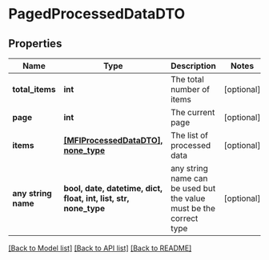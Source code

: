 # PagedProcessedDataDTO


## Properties
Name | Type | Description | Notes
------------ | ------------- | ------------- | -------------
**total_items** | **int** | The total number of items | [optional] 
**page** | **int** | The current page | [optional] 
**items** | [**[MFIProcessedDataDTO], none_type**](MFIProcessedDataDTO.md) | The list of processed data | [optional] 
**any string name** | **bool, date, datetime, dict, float, int, list, str, none_type** | any string name can be used but the value must be the correct type | [optional]

[[Back to Model list]](../README.md#documentation-for-models) [[Back to API list]](../README.md#documentation-for-api-endpoints) [[Back to README]](../README.md)



